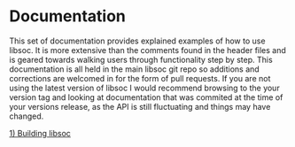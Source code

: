 # Documentation

This set of documentation provides explained examples of how to use libsoc. It is more extensive than the comments found in the header files and is geared towards walking users through functionality step by step. This documentation is all held in the main libsoc git repo so additions and corrections are welcomed in for the form of pull requests. If you are not using the latest version of libsoc I would recommend browsing to the your version tag and looking at documentation that was commited at the time of your versions release, as the API is still fluctuating and things may have changed.

[1) Building libsoc](building_libsoc.md)
